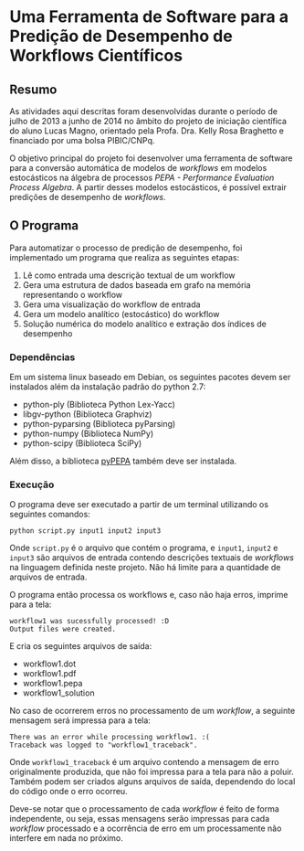 # Uma Ferramenta de Software para a Predição de Desempenho de Workflows Científicos

## Resumo
As atividades aqui descritas foram desenvolvidas durante o período de julho de 2013 a junho de 2014 no âmbito do projeto de iniciação científica do aluno Lucas Magno, orientado pela Profa. Dra. Kelly Rosa Braghetto e financiado por uma bolsa PIBIC/CNPq.

O objetivo principal do projeto foi desenvolver uma ferramenta de software para a conversão automática de modelos de *workflows* em modelos estocásticos na álgebra de processos *PEPA - Performance Evaluation Process Algebra*. A partir desses modelos estocásticos, é possível extrair predições de desempenho de *workflows*.

## O Programa
Para automatizar o processo de predição de desempenho, foi implementado um programa
que realiza as seguintes etapas:

1. Lê como entrada uma descrição textual de um workflow
2. Gera uma estrutura de dados baseada em grafo na memória representando o workflow
3. Gera uma visualização do workflow de entrada
4. Gera um modelo analítico (estocástico) do workflow
5. Solução numérica do modelo analítico e extração dos índices de desempenho

### Dependências
Em um sistema linux baseado em Debian, os seguintes pacotes devem ser instalados além da
instalação padrão do python 2.7:
* python-ply (Biblioteca Python Lex-Yacc)
* libgv-python (Biblioteca Graphviz)
* python-pyparsing (Biblioteca pyParsing)
* python-numpy (Biblioteca NumPy)
* python-scipy (Biblioteca SciPy)

Além disso, a biblioteca [pyPEPA](https://github.com/tdi/pyPEPA) também deve ser instalada.

### Execução
O programa deve ser executado a partir de um terminal utilizando os seguintes comandos:

    python script.py input1 input2 input3

Onde `script.py` é o arquivo que contém o programa,
e `input1`, `input2` e `input3` são arquivos de entrada contendo descrições textuais de *workflows* na
linguagem definida neste projeto. Não há limite para a quantidade de arquivos de entrada.

O programa então processa os workflows e, caso não haja erros, imprime para a tela:

    workflow1 was sucessfully processed! :D
    Output files were created.

E cria os seguintes arquivos de saída:
* workflow1.dot
* workflow1.pdf
* workflow1.pepa
* workflow1_solution

No caso de ocorrerem erros no processamento de um *workflow*, a seguinte mensagem será
impressa para a tela:

    There was an error while processing workflow1. :(
    Traceback was logged to "workflow1_traceback".

Onde `workflow1_traceback` é um arquivo contendo a mensagem de erro originalmente produzida, que não foi impressa para a tela para não a poluir. Também podem ser criados alguns arquivos de saída, dependendo do local do código onde o erro ocorreu.

Deve-se notar que o processamento de cada *workflow* é feito de forma independente, ou seja, essas mensagens serão impressas para cada *workflow* processado e a ocorrência de erro em um processamente não interfere em nada no próximo.
